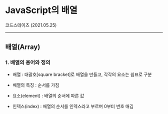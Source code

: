 # JavaScript의 배열
코드스테이츠 (2021.05.25)

***

## 배열(Array)

### 1. 배열의 용어와 정의
- 배열 : 대괄호[square bracket]로 배열을 만들고, 각각의 요소는 쉼표로 구분

- 배열의 특징 : 순서를 가짐

- 요소(element) : 배열의 순서에 따른 값

- 인덱스(index) : 배열의 순서를 인덱스라고 부르며 0부터 번호 매김

